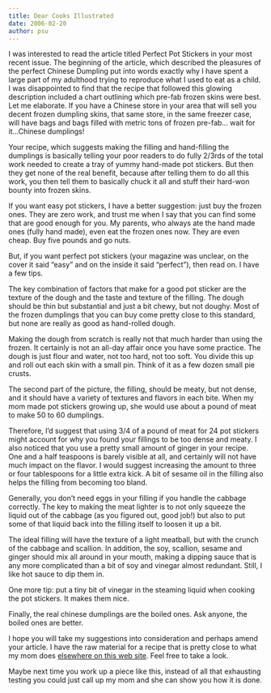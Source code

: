 ```yaml
---
title: Dear Cooks Illustrated
date: 2006-02-20
author: psu
---
```


I was interested to read the article titled Perfect Pot Stickers in your most recent issue. The beginning of the article, which described the pleasures of the perfect Chinese Dumpling put into words exactly why I have spent a large part of my adulthood trying to reproduce what I used to eat as a child. I was disappointed to find that the recipe that followed this glowing description included a chart outlining which pre-fab frozen skins were best. Let me elaborate. If you have a Chinese store in your area that will sell you decent frozen dumpling skins, that same store, in the same freezer case, will have bags and bags filled with metric tons of frozen pre-fab… wait for it…Chinese dumplings!

Your recipe, which suggests making the filling and hand-filling the dumplings is basically telling your poor readers to do fully 2/3rds of the total work needed to create a tray of yummy hand-made pot stickers. But then they get none of the real benefit, because after telling them to do all this work, you then tell them to basically chuck it all and stuff their hard-won bounty into frozen skins.

If you want easy pot stickers, I have a better suggestion: just buy the frozen ones. They are zero work, and trust me when I say that you can find some that are good enough for you. My parents, who always ate the hand made ones (fully hand made), even eat the frozen ones now. They are even cheap. Buy five pounds and go nuts.

But, if you want perfect pot stickers (your magazine was unclear, on the cover it said “easy” and on the inside it said “perfect”), then read on. I have a few tips.

The key combination of factors that make for a good pot sticker are the texture of the dough and the taste and texture of the filling. The dough should be thin but substantial and just a bit chewy, but not doughy. Most of the frozen dumplings that you can buy come pretty close to this standard, but none are really as good as hand-rolled dough.

Making the dough from scratch is really not that much harder than using the frozen. It certainly is not an all-day affair once you have some practice. The dough is just flour and water, not too hard, not too soft. You divide this up and roll out each skin with a small pin. Think of it as a few dozen small pie crusts.

The second part of the picture, the filling, should be meaty, but not dense, and it should have a variety of textures and flavors in each bite. When my mom made pot stickers growing up, she would use about a pound of meat to make 50 to 60 dumplings.

Therefore, I’d suggest that using 3/4 of a pound of meat for 24 pot stickers might account for why you found your fillings to be too dense and meaty. I also noticed that you use a pretty small amount of ginger in your recipe. One and a half teaspoons is barely visible at all, and certainly will not have much impact on the flavor. I would suggest increasing the amount to three or four tablespoons for a little extra kick. A bit of sesame oil in the filling also helps the filling from becoming too bland.

Generally, you don’t need eggs in your filling if you handle the cabbage correctly. The key to making the meat lighter is to not only squeeze the liquid out of the cabbage (as you figured out, good job!) but also to put some of that liquid back into the filling itself to loosen it up a bit.

The ideal filling will have the texture of a light meatball, but with the crunch of the cabbage and scallion. In addition, the soy, scallion, sesame and ginger should mix all around in your mouth, making a dipping sauce that is any more complicated than a bit of soy and vinegar almost redundant. Still, I like hot sauce to dip them in.

One more tip: put a tiny bit of vinegar in the steaming liquid when cooking the pot stickers. It makes them nice.

Finally, the real chinese dumplings are the boiled ones. Ask anyone, the boiled ones are better.

I hope you will take my suggestions into consideration and perhaps amend your article. I
have the raw material for a recipe that is pretty close to what my mom does <a
href="https://mutable-states.com/the-illustrated-pot-sticker.html">elsewhere on this web
site</a>. Feel free to take a look.

Maybe next time you work up a piece like this, instead of all that exhausting testing you could just call up my mom and she can show you how it is done.